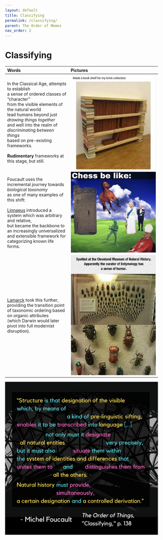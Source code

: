 ```yaml
---
layout: default
title: Classifying
permalink: /classifying/
parent: The Order of Memes
nav_order: 2
---
```


# Classifying 

| Words | Pictures |
|:---------------------------------|:------------------------------------------------------|
|In the Classical Age, attempts to establish <br> a sense of ordered classes of “character” <br> from the visible elements of the natural world <br> lead humans beyond just *drawing things together* <br> and well into the realm of *discriminating between things* <br> based on pre-existing frameworks. <br> <br> **Rudimentary** frameworks at this stage, but still. | ![like this bookshelf](../memes/bookshelf.jpg) |
| Foucault uses the incremental journey towards *biological taxonomy* <br> as one of many examples of this shift: <br> <br> [Linnaeus](https://en.wikipedia.org/wiki/Systema_Naturae) introduced a system which was arbitrary and relative, <br> but became the backbone to an increasingly universalized <br> and extensible framework for categorizing known life forms. | ![Chess be like](../memes/chessbelike.jpg)  |
| [Lamarck](http://knarf.english.upenn.edu/People/lamarck.html#:~:text=Lamarck%2C%20studying%20Linnaeus's%20system,largely%20the%20work%20of%20Lamarck) took this further, providing the transition point <br> of taxonomic ordering based on organic attributes <br> (which Darwin would later pivot into full modernist disruption). | ![Classifying memes](../memes/naturalhistorytaxonomymeme.jpg) |

![Classifying](../graphics/toot_classifying_graphic.png)
